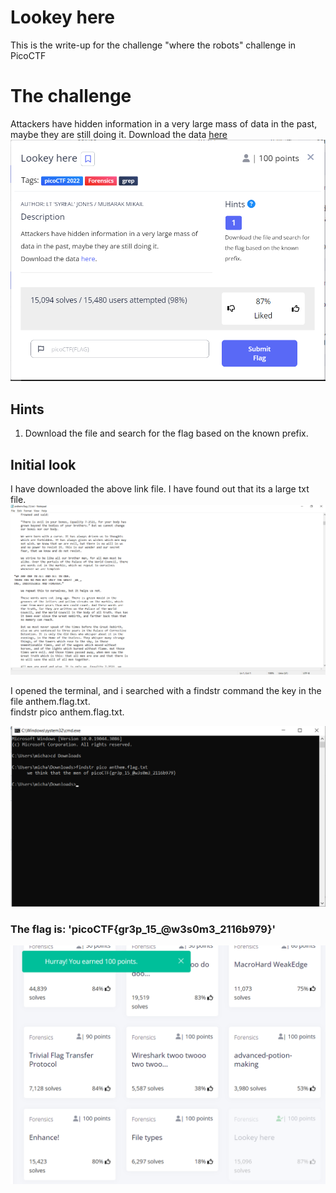 # Lookey here
This is the write-up for the challenge "where the robots" challenge in PicoCTF

# The challenge
Attackers have hidden information in a very large mass of data in the past, maybe they are still doing it.
Download the data <a href="https://artifacts.picoctf.net/c/126/anthem.flag.txt" download target="_blank">here</a>
</br>
![](img/screenshot1.png)

## Hints
1. Download the file and search for the flag based on the known prefix.

## Initial look
I have downloaded the above link file. I have found out that its a large txt file.</br>
![](img/screenshot2.png)

I opened the terminal, and i searched with a findstr command the key in the file anthem.flag.txt. </br>
findstr pico anthem.flag.txt.</br>

![](img/screenshot3.png)

### The flag is: 'picoCTF{gr3p_15_@w3s0m3_2116b979}'
![](img/screenshot4.png)
